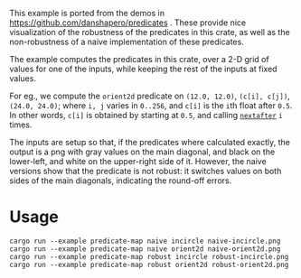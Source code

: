 This example is ported from the demos in
https://github.com/danshapero/predicates . These provide
nice visualization of the robustness of the predicates in
this crate, as well as the non-robustness of a naive
implementation of these predicates.

The example computes the predicates in this crate, over a
2-D grid of values for one of the inputs, while keeping the
rest of the inputs at fixed values.

For eg., we compute the `orient2d` predicate on `(12.0,
12.0)`, `(c[i], c[j])`, `(24.0, 24.0)`; where `i, j` varies
in `0..256`, and `c[i]` is the `i`th float after `0.5`. In
other words, `c[i]` is obtained by starting at `0.5`, and
calling
[`nextafter`](http://www.cplusplus.com/reference/cmath/nextafter)
`i` times.

The inputs are setup so that, if the predicates where
calculated exactly, the output is a png with gray values on
the main diagonal, and black on the lower-left, and white on
the upper-right side of it. However, the naive versions show
that the predicate is not robust: it switches values on both
sides of the main diagonals, indicating the round-off errors.

# Usage

```
cargo run --example predicate-map naive incircle naive-incircle.png
cargo run --example predicate-map naive orient2d naive-orient2d.png
cargo run --example predicate-map robust incircle robust-incircle.png
cargo run --example predicate-map robust orient2d robust-orient2d.png
```
